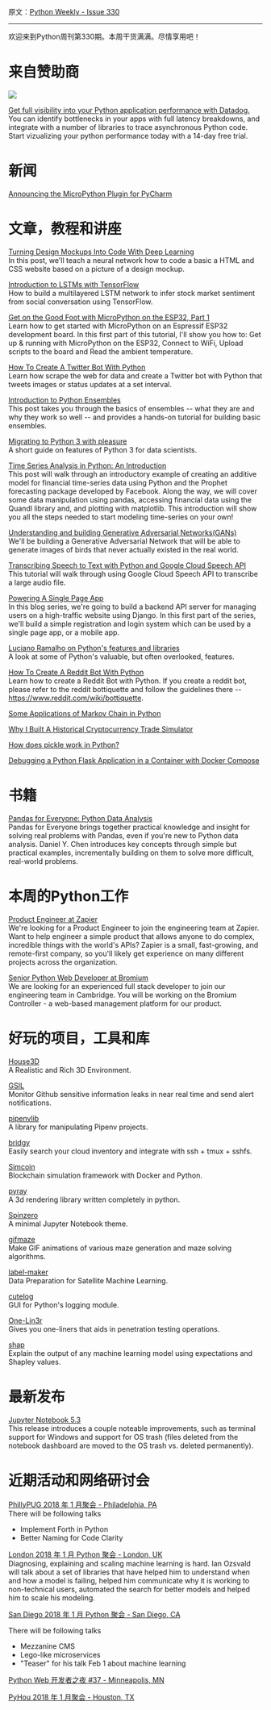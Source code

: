 原文：[Python Weekly - Issue 330](http://eepurl.com/dhNSX5)

---

欢迎来到Python周刊第330期。本周干货满满。尽情享用吧！
  
# 来自赞助商  
[![](https://gallery.mailchimp.com/e2e180baf855ac797ef407fc7/images/f25123ca-75a9-4b27-af3b-518500134fcd.png)](https://www.datadoghq.com/dg/apm/ts-python-tracing/?utm_source=Advertisement&utm_medium=Advertisement&utm_campaign=PythonWeekly-Tshirt&utm_content=Python)

[Get full visibility into your Python application performance with Datadog.](https://www.datadoghq.com/dg/apm/ts-python-tracing/?utm_source=Advertisement&utm_medium=Advertisement&utm_campaign=PythonWeekly-Tshirt&utm_content=Python)  
You can identify bottlenecks in your apps with full latency breakdowns, and integrate with a number of libraries to trace asynchronous Python code. Start vizualizing your python performance today with a 14-day free trial.   

  
# 新闻  
  
[Announcing the MicroPython Plugin for PyCharm](https://blog.jetbrains.com/pycharm/2018/01/micropython-plugin-for-pycharm/)  
  
  
# 文章，教程和讲座  
  
[Turning Design Mockups Into Code With Deep Learning](https://blog.floydhub.com/turning-design-mockups-into-code-with-deep-learning/)  
In this post, we'll teach a neural network how to code a basic a HTML and CSS website based on a picture of a design mockup.  
  
[Introduction to LSTMs with TensorFlow](https://www.oreilly.com/ideas/introduction-to-lstms-with-tensorflow)  
How to build a multilayered LSTM network to infer stock market sentiment from social conversation using TensorFlow.  
  
[Get on the Good Foot with MicroPython on the ESP32, Part 1](https://boneskull.com/micropython-on-esp32-part-1/)  
Learn how to get started with MicroPython on an Espressif ESP32 development board. In this first part of this tutorial, I'll show you how to: Get up &amp; running with MicroPython on the ESP32, Connect to WiFi, Upload scripts to the board and Read the ambient temperature.  
  
[How To Create A Twitter Bot With Python](https://www.youtube.com/watch?v=MN_1wOxIfRU)  
Learn how scrape the web for data and create a Twitter bot with Python that tweets images or status updates at a set interval.  
  
[Introduction to Python Ensembles](https://www.dataquest.io/blog/introduction-to-ensembles/)  
This post takes you through the basics of ensembles -- what they are and why they work so well -- and provides a hands-on tutorial for building basic ensembles.  
  
[Migrating to Python 3 with pleasure](https://github.com/arogozhnikov/python3_with_pleasure)  
A short guide on features of Python 3 for data scientists.  
  
[Time Series Analysis in Python: An Introduction](https://towardsdatascience.com/time-series-analysis-in-python-an-introduction-70d5a5b1d52a)  
This post will walk through an introductory example of creating an additive model for financial time-series data using Python and the Prophet forecasting package developed by Facebook. Along the way, we will cover some data manipulation using pandas, accessing financial data using the Quandl library and, and plotting with matplotlib. This introduction will show you all the steps needed to start modeling time-series on your own!  
  
[Understanding and building Generative Adversarial Networks(GANs)](https://becominghuman.ai/understanding-and-building-generative-adversarial-networks-gans-8de7c1dc0e25)  
We'll be building a Generative Adversarial Network that will be able to generate images of birds that never actually existed in the real world.  
  
[Transcribing Speech to Text with Python and Google Cloud Speech API](https://www.alexkras.com/transcribing-audio-file-to-text-with-google-cloud-speech-api-and-python/)  
This tutorial will walk through using Google Cloud Speech API to transcribe a large audio file.  
  
[Powering A Single Page App](https://tag1consulting.com/blog/building-api-django-20-part-i)  
In this blog series, we're going to build a backend API server for managing users on a high-traffic website using Django. In this first part of the series, we'll build a simple registration and login system which can be used by a single page app, or a mobile app.  
  
[Luciano Ramalho on Python's features and libraries](https://www.oreilly.com/ideas/luciano-ramalho-on-pythons-features-and-libraries)  
A look at some of Python's valuable, but often overlooked, features.  
  
[How To Create A Reddit Bot With Python](https://www.youtube.com/watch?v=wAN8b38U_8c)  
Learn how to create a Reddit Bot with Python. If you create a reddit bot, please refer to the reddit bottiquette and follow the guidelines there -- https://www.reddit.com/wiki/bottiquette.  
  
[Some Applications of Markov Chain in Python](https://sandipanweb.wordpress.com/2018/01/12/some-applications-of-markov-chain/)  
  
[Why I Built A Historical Cryptocurrency Trade Simulator](https://hackernoon.com/why-i-built-a-historical-cryptocurrency-trade-simulator-which-you-can-use-too-45125630e139)   
  
[How does pickle work in Python?](https://rushter.com/blog/pickle-serialization-internals/)  
  
[Debugging a Python Flask Application in a Container with Docker Compose](https://medium.com/@trstringer/debugging-a-python-flask-application-in-a-container-with-docker-compose-fa5be981ec9a)   
  
  
# 书籍  
  
[Pandas for Everyone: Python Data Analysis](http://amzn.to/2DL2CeD)  
Pandas for Everyone brings together practical knowledge and insight for solving real problems with Pandas, even if you're new to Python data analysis. Daniel Y. Chen introduces key concepts through simple but practical examples, incrementally building on them to solve more difficult, real-world problems.  
  
  
# 本周的Python工作  
  
[Product Engineer at Zapier](http://jobs.pythonweekly.com/jobs/product-engineer-3/)   
We're looking for a Product Engineer to join the engineering team at Zapier. Want to help engineer a simple product that allows anyone to do complex, incredible things with the world's APIs? Zapier is a small, fast-growing, and remote-first company, so you'll likely get experience on many different projects across the organization.   
  
[Senior Python Web Developer at Bromium](http://jobs.pythonweekly.com/jobs/senior-python-web-developer/)  
We are looking for an experienced full stack developer to join our engineering team in Cambridge. You will be working on the Bromium Controller - a web-based management platform for our product.  
  
  
# 好玩的项目，工具和库  
  
[House3D](https://github.com/facebookresearch/House3D)  
A Realistic and Rich 3D Environment.  
  
[GSIL](https://github.com/FeeiCN/GSIL)  
Monitor Github sensitive information leaks in near real time and send alert notifications.  
  
[pipenvlib](https://github.com/kennethreitz/pipenvlib)  
A library for manipulating Pipenv projects.  
  
[bridgy](https://github.com/wagoodman/bridgy)  
Easily search your cloud inventory and integrate with ssh + tmux + sshfs.  
  
[Simcoin](https://github.com/simonmulser/simcoin)   
Blockchain simulation framework with Docker and Python.  
  
[pyray](https://github.com/ryu577/pyray)  
A 3d rendering library written completely in python.  
  
[Spinzero](https://github.com/neilpanchal/spinzero-jupyter-theme)   
A minimal Jupyter Notebook theme.  
  
[gifmaze](https://github.com/neozhaoliang/gifmaze)  
Make GIF animations of various maze generation and maze solving algorithms.  
  
[label-maker](https://github.com/developmentseed/label-maker)  
Data Preparation for Satellite Machine Learning.  
  
[cutelog](https://github.com/busimus/cutelog)  
GUI for Python's logging module.  
  
[One-Lin3r](https://github.com/D4Vinci/One-Lin3r)  
Gives you one-liners that aids in penetration testing operations.  
  
[shap](https://github.com/slundberg/shap)   
Explain the output of any machine learning model using expectations and Shapley values.  
  
  
# 最新发布  
  
[Jupyter Notebook 5.3](https://jupyter-notebook.readthedocs.io/en/stable/changelog.html#release-5-3-0)   
This release introduces a couple noteable improvements, such as terminal support for Windows and support for OS trash (files deleted from the notebook dashboard are moved to the OS trash vs. deleted permanently).  
  
  
# 近期活动和网络研讨会  
  
[PhillyPUG 2018 年 1 月聚会 - Philadelphia, PA](https://www.meetup.com/phillypug/events/246023442/)  
There will be following talks 

  * Implement Forth in Python 
  * Better Naming for Code Clarity

  
[London 2018 年 1 月 Python 聚会 - London, UK](https://www.meetup.com/LondonPython/events/245559958/)  
Diagnosing, explaining and scaling machine learning is hard. Ian Ozsvald will talk about a set of libraries that have helped him to understand when and how a model is failing, helped him communicate why it is working to non-technical users, automated the search for better models and helped him to scale his modeling.  
  
[San Diego 2018 年 1 月 Python 聚会 - San Diego, CA](https://www.meetup.com/pythonsd/events/246559147/)

There will be following talks 

  * Mezzanine CMS
  * Lego-like microservices
  * "Teaser" for his talk Feb 1 about machine learning

[Python Web 开发者之夜 #37 - Minneapolis, MN](https://www.meetup.com/PyMNtos-Twin-Cities-Python-User-Group/events/244911342/)  
  
[PyHou 2018 年 1 月聚会 - Houston, TX](https://www.meetup.com/python-14/events/244301647/)   
  